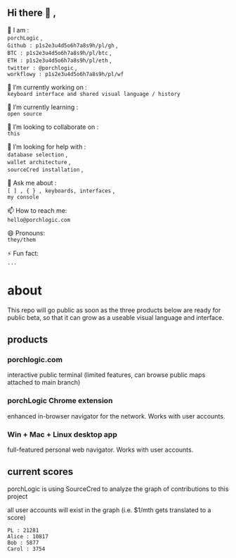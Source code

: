 ## Hi there 👋 ,

👥 I am :  
`porchLogic` ,  
`Github : p1s2e3u4d5o6h7a8s9h/pl/gh` ,  
`BTC : p1s2e3u4d5o6h7a8s9h/pl/btc` ,  
`ETH : p1s2e3u4d5o6h7a8s9h/pl/eth` ,  
`twitter : @porchlogic` ,  
`workflowy : p1s2e3u4d5o6h7a8s9h/pl/wf`


🔭 I’m currently working on :  
`keyboard interface and shared visual language / history`

🌱 I’m currently learning :  
`open source`

👯 I’m looking to collaborate on :  
`this`

🤔 I’m looking for help with :  
`database selection` ,  
`wallet architecture` ,  
`sourceCred installation` ,  

   💬 Ask me about :  
`[ ] , { } , keyboards, interfaces` ,  
`my console`

📫 How to reach me:  
`hello@porchlogic.com`

😄 Pronouns:  
`they/them`


⚡ Fun fact:  
`...`


# about
This repo will go public as soon as the three products below are ready for public beta, so that it can grow as a useable visual language and interface.

## products

### porchlogic.com
interactive public terminal (limited features, can browse public maps attached to main branch)

### porchLogic Chrome extension
enhanced in-browser navigator for the network. Works with user accounts.

### Win + Mac + Linux desktop app
full-featured personal web navigator. Works with user accounts.



## current scores
porchLogic is using SourceCred to analyze the graph of contributions to this project

all user accounts will exist in the graph (i.e. $1/mth gets translated to a score)

```
PL : 21281
Alice : 10817
Bob : 5877
Carol : 3754
```



<!--
**porchlogic/porchLogic** is a ✨ _special_ ✨ repository because its `README.md` (this file) appears on your GitHub profile.
--!>
